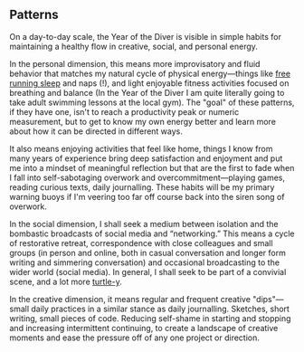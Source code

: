 ## Patterns

On a day-to-day scale, the Year of the Diver is visible in simple habits for maintaining a healthy flow in creative, social, and personal energy.

In the personal dimension, this means more improvisatory and fluid behavior that matches my natural cycle of physical energy—things like [free running sleep](https://supermemo.guru/wiki/Formula_for_good_sleep:_free_running_sleep) and naps (!), and light enjoyable fitness activities focused on breathing and balance (In the Year of the Diver I am quite literally going to take adult swimming lessons at the local gym). The "goal" of these patterns, if they have one, isn't to reach a productivity peak or numeric measurement, but to get to know my own energy better and learn more about how it can be directed in different ways.

It also means enjoying activities that feel like home, things I know from many years of experience bring deep satisfaction and enjoyment and put me into a mindset of meaningful reflection but that are the first to fade when I fall into self-sabotaging overwork and overcommitment—playing games, reading curious texts, daily journalling. These habits will be my primary warning buoys if I'm veering too far off course back into the siren song of overwork.

In the social dimension, I shall seek a medium between isolation and the bombastic broadcasts of social media and “networking.” This means a cycle of restorative retreat, correspondence with close colleagues and small groups (in person and online, both in casual conversation and longer form writing and simmering conversation) and occasional broadcasting to the wider world (social media). In general, I shall seek to be part of a convivial scene, and a lot more [turtle-y](https://www.notion.so/Turtleocracy-47a6df7692bf4e95a39504a73a50a295).

In the creative dimension, it means regular and frequent creative "dips"—small daily practices in a similar stance as daily journalling. Sketches, short writing, small pieces of code. Reducing self-shame in starting and stopping and increasing intermittent continuing, to create a landscape of creative moments and ease the pressure off of any one project or direction.
